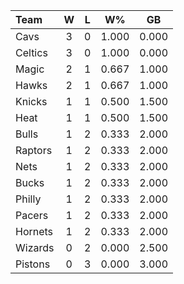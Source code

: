 | Team                             |  W  |  L  |  W%   |  GB   |
|:---------------------------------|:---:|:---:|:-----:|:-----:|
| [](/r/clevelandcavs) Cavs        |  3  |  0  | 1.000 | 0.000 |
| [](/r/bostonceltics) Celtics     |  3  |  0  | 1.000 | 0.000 |
| [](/r/orlandomagic) Magic        |  2  |  1  | 0.667 | 1.000 |
| [](/r/atlantahawks) Hawks        |  2  |  1  | 0.667 | 1.000 |
| [](/r/nyknicks) Knicks           |  1  |  1  | 0.500 | 1.500 |
| [](/r/heat) Heat                 |  1  |  1  | 0.500 | 1.500 |
| [](/r/chicagobulls) Bulls        |  1  |  2  | 0.333 | 2.000 |
| [](/r/torontoraptors) Raptors    |  1  |  2  | 0.333 | 2.000 |
| [](/r/gonets) Nets               |  1  |  2  | 0.333 | 2.000 |
| [](/r/mkebucks) Bucks            |  1  |  2  | 0.333 | 2.000 |
| [](/r/sixers) Philly             |  1  |  2  | 0.333 | 2.000 |
| [](/r/pacers) Pacers             |  1  |  2  | 0.333 | 2.000 |
| [](/r/charlottehornets) Hornets  |  1  |  2  | 0.333 | 2.000 |
| [](/r/washingtonwizards) Wizards |  0  |  2  | 0.000 | 2.500 |
| [](/r/detroitpistons) Pistons    |  0  |  3  | 0.000 | 3.000 |